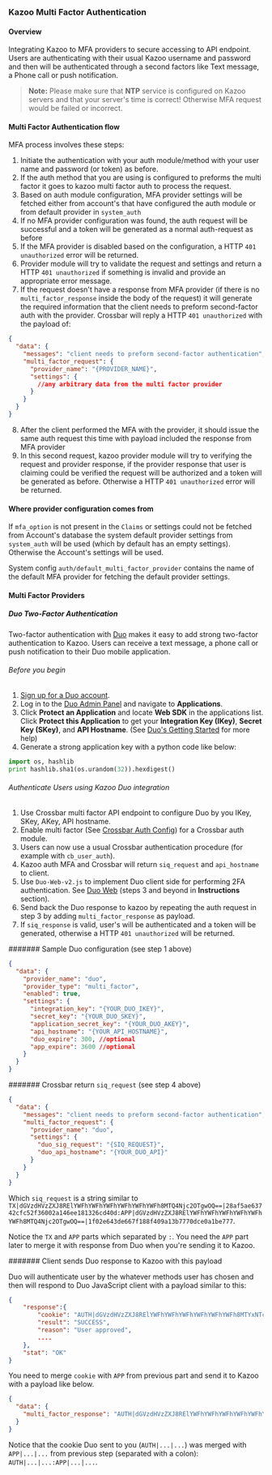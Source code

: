 ### Kazoo Multi Factor Authentication

#### Overview

Integrating Kazoo to MFA providers to secure accessing to API endpoint. Users are authenticating with their usual Kazoo username and password and then will be authenticated through a second factors like Text message, a Phone call or push notification.

> **Note:** Please make sure that **NTP** service is configured on Kazoo servers and that your server's time is correct! Otherwise MFA request would be failed or incorrect.

#### Multi Factor Authentication flow

MFA process involves these steps:

1. Initiate the authentication with your auth module/method with your user name and password (or token) as before.
2. If the auth method that you are using is configured to preforms the multi factor it goes to kazoo multi factor auth to process the request.
3. Based on auth module configuration, MFA provider settings will be fetched either from account's that have configured the auth module or from default provider in `system_auth`
4. If no MFA provider configuration was found, the auth request will be successful and a token will be generated as a normal auth-request as before
5. If the MFA provider is disabled based on the configuration, a HTTP `401 unauthorized` error will be returned.
6. Provider module will try to validate the request and settings and return a HTTP `401 unauthorized` if something is invalid and provide an appropriate error message.
7. If the request doesn't have a response from MFA provider (if there is no `multi_factor_response` inside the body of the request) it will generate the required information that the client needs to preform second-factor auth with the provider. Crossbar will reply a HTTP `401 unauthorized` with the payload of:

```json
{
  "data": {
    "messages": "client needs to preform second-factor authentication",
    "multi_factor_request": {
      "provider_name": "{PROVIDER_NAME}",
      "settings": {
        //any arbitrary data from the multi factor provider
      }
    }
  }
}
```

8. After the client performed the MFA with the provider, it should issue the same auth request this time with payload included the response from MFA provider
9. In this second request, kazoo provider module will try to verifying the request and provider response, if the provider response that user is claiming could be verified the request will be authorized and a token will be generated as before. Otherwise a HTTP `401 unauthorized` error will be returned.

#### Where provider configuration comes from

If `mfa_option` is not present in the `Claims` or settings could not be fetched from Account's database the system default provider settings from `system_auth` will be used (which by default has an empty settings).
Otherwise the Account's settings will be used.

System config `auth/default_multi_factor_provider` contains the name of the default MFA provider for fetching the default provider settings.

#### Multi Factor Providers

##### Duo Two-Factor Authentication

Two-factor authentication with [Duo](https://duo.com/) makes it easy to add strong two-factor authentication to Kazoo. Users can receive a text message, a phone call or push notification to their Duo mobile application.

###### Before you begin

1. [Sign up for a Duo account](https://signup.duo.com/).
2. Log in to the [Duo Admin Panel](https://admin.duosecurity.com/) and navigate to **Applications**.
3. Click **Protect an Application** and locate **Web SDK** in the applications list. Click **Protect this Application** to get your **Integration Key (IKey)**, **Secret Key (SKey)**, and **API Hostname**. (See [Duo's Getting Started](https://duo.com/docs/getting_started) for more help)
4. Generate a strong application key with a python code like below:

```python
import os, hashlib
print hashlib.sha1(os.urandom(32)).hexdigest()
```

###### Authenticate Users using Kazoo Duo integration

1. Use Crossbar multi factor API endpoint to configure Duo by you IKey, SKey, AKey, API hostname.
2. Enable multi factor (See [Crossbar Auth Config](../../../applications/crossbar/doc/multi_factor.md)) for a Crossbar auth module.
3. Users can now use a usual Crossbar authentication procedure (for example with `cb_user_auth`).
4. Kazoo auth MFA and Crossbar will return `siq_request` and `api_hostname` to client.
5. Use `Duo-Web-v2.js` to implement Duo client side for performing 2FA authentication. See [Duo Web](https://duo.com/docs/duoweb) (steps 3 and beyond in **Instructions** section).
6. Send back the Duo response to kazoo by repeating the auth request in step 3 by adding `multi_factor_response` as payload.
7. If `siq_response` is valid, user's will be authenticated and a token will be generated, otherwise a HTTP `401 unauthorized` will be returned.

####### Sample Duo configuration (see step 1 above)

```json
{
  "data": {
    "provider_name": "duo",
    "provider_type": "multi_factor",
    "enabled": true,
    "settings": {
      "integration_key": "{YOUR_DUO_IKEY}",
      "secret_key": "{YOUR_DUO_SKEY}",
      "application_secret_key": "{YOUR_DUO_AKEY}",
      "api_hostname": "{YOUR_API_HOSTNAME}",
      "duo_expire": 300, //optional
      "app_expire": 3600 //optional
    }
  }
}
```

####### Crossbar return `siq_request` (see step 4 above)

```json
{
  "data": {
    "messages": "client needs to preform second-factor authentication",
    "multi_factor_request": {
      "provider_name": "duo",
      "settings": {
        "duo_sig_request": "{SIQ_REQUEST}",
        "duo_api_hostname": "{YOUR_DUO_API}"
      }
    }
  }
}
```

Which `siq_request` is a string similar to `TX|dGVzdHVzZXJ8RElYWFhYWFhYWFhYWFhYWFhYWFh8MTQ4Njc2OTgwOQ==|28af5ae63742cfc52f36002a146ee181326cd40d:APP|dGVzdHVzZXJ8RElYWFhYWFhYWFhYWFhYWFhYWFh8MTQ4Njc2OTgwOQ==|1f02e643de667f188f409a13b7770dce0a1be777`.

Notice the `TX` and `APP` parts which separated by `:`. You need the `APP` part later to merge it with response from Duo when you're sending it to Kazoo.

####### Client sends Duo response to Kazoo with this payload

Duo will authenticate user by the whatever methods user has chosen and then will respond to Duo JavaScript client with a payload similar to this:

```json
{
    "response":{
        "cookie": "AUTH|dGVzdHVzZXJ8RElYWFhYWFhYWFhYWFhYWFhYWFh8MTYxNTcyNzI0Mw==|d20ad0d1e62d84b00a3e74ec201a5917e77b6aef",
        "result": "SUCCESS",
        "reason": "User approved",
        ....
    },
    "stat": "OK"
}
```

You need to merge `cookie` with `APP` from previous part and send it to Kazoo with a payload like below.

```json
{
  "data": {
    "multi_factor_response": "AUTH|dGVzdHVzZXJ8RElYWFhYWFhYWFhYWFhYWFhYWFh8MTYxNTcyNzI0Mw==|d20ad0d1e62d84b00a3e74ec201a5917e77b6aef:APP|dGVzdHVzZXJ8RElYWFhYWFhYWFhYWFhYWFhYWFh8MTQ4Njc2OTgwOQ==|1f02e643de667f188f409a13b7770dce0a1be777",
  }
}
```

Notice that the cookie Duo sent to you (`AUTH|...|...`) was merged with `APP|...|...` from previous step (separated with a colon): `AUTH|...|...:APP|...|...`.
